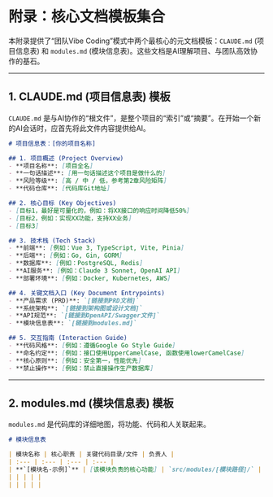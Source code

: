# 附录：核心文档模板集合

本附录提供了“团队Vibe Coding”模式中两个最核心的元文档模板：`CLAUDE.md` (项目信息表) 和 `modules.md` (模块信息表)。这些文档是AI理解项目、与团队高效协作的基石。

---

## 1. CLAUDE.md (项目信息表) 模板

`CLAUDE.md` 是与AI协作的“根文件”，是整个项目的“索引”或“摘要”。在开始一个新的AI会话时，应首先将此文件内容提供给AI。

```markdown
# 项目信息表：[你的项目名称]

## 1. 项目概述 (Project Overview)
- **项目名称**: [项目全名]
- **一句话描述**: [用一句话描述这个项目是做什么的]
- **风险等级**: [高 / 中 / 低，参考第2章风险矩阵]
- **代码仓库**: [代码库Git地址]

## 2. 核心目标 (Key Objectives)
- [目标1，最好是可量化的，例如：将XX接口的响应时间降低50%]
- [目标2，例如：实现XX功能，支持XX业务]
- [目标3]

## 3. 技术栈 (Tech Stack)
- **前端**: [例如：Vue 3, TypeScript, Vite, Pinia]
- **后端**: [例如：Go, Gin, GORM]
- **数据库**: [例如：PostgreSQL, Redis]
- **AI服务**: [例如：Claude 3 Sonnet, OpenAI API]
- **部署环境**: [例如：Docker, Kubernetes, AWS]

## 4. 关键文档入口 (Key Document Entrypoints)
- **产品需求 (PRD)**: `[链接到PRD文档]`
- **系统架构**: `[链接到架构图或设计文档]`
- **API规范**: `[链接到OpenAPI/Swagger文件]`
- **模块信息表**: `[链接到modules.md]`

## 5. 交互指南 (Interaction Guide)
- **代码风格**: [例如：遵循Google Go Style Guide]
- **命名约定**: [例如：接口使用UpperCamelCase, 函数使用lowerCamelCase]
- **核心原则**: [例如：安全第一，性能优先]
- **禁止操作**: [例如：禁止直接操作生产数据库]
```

---

## 2. modules.md (模块信息表) 模板

`modules.md` 是代码库的详细地图，将功能、代码和人关联起来。

```markdown
# 模块信息表

| 模块名称 | 核心职责 | 关键代码目录/文件 | 负责人 |
| :--- | :--- | :--- | :--- |
| **`[模块名-示例]`** | [该模块负责的核心功能] | `src/modules/[模块路径]/` | [负责人姓名 (角色)] |
| | | | |
| | | | |